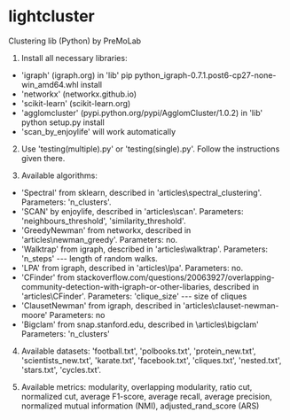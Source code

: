 # lightcluster
Clustering lib (Python) by PreMoLab

1. Install all necessary libraries:

- 'igraph' (igraph.org) in 'lib'
   pip python_igraph-0.7.1.post6-cp27-none-win_amd64.whl install
- 'networkx' (networkx.github.io)
- 'scikit-learn' (scikit-learn.org)
- 'agglomcluster' (pypi.python.org/pypi/AgglomCluster/1.0.2) in 'lib'
   python setup.py install
- 'scan_by_enjoylife' will work automatically

2. Use 'testing(multiple).py' or 'testing(single).py'.
   Follow the instructions given there.

3. Available algorithms:

 - 'Spectral' from sklearn, 
	described in 'articles\spectral_clustering'.    	Parameters: 'n_clusters'.
 - 'SCAN' by enjoylife, 
	described in 'articles\scan'.
	Parameters: 'neighbours_threshold', 							 'similarity_threshold'.
 - 'GreedyNewman' from networkx, 
	described in 'articles\newman_greedy'.
	Parameters: no.
 - 'Walktrap' from igraph, 
	described in 'articles\walktrap'.
	Parameters: 'n_steps' --- length of random walks.
 - 'LPA' from igraph, 
	described in 'articles\lpa'.
	Parameters: no.
 - 'CFinder' from 	stackoverflow.com/questions/20063927/overlapping-	community-detection-with-igraph-or-other-libaries,
	described in 'articles\CFinder'.
	Parameters: 'clique_size' --- size of cliques
 - 'ClausetNewman' from igraph,
	described in 'articles\clauset-newman-moore'
	Parameters: no
 - 'Bigclam' from snap.stanford.edu,
	described in \articles\bigclam'
	Parameters: 'n_clusters'

4. Available datasets:
	'football.txt', 'polbooks.txt', 'protein_new.txt', 	'scientists_new.txt', 'karate.txt', 'facebook.txt', 	'cliques.txt', 'nested.txt', 'stars.txt', 'cycles.txt'.

5. Available metrics:
	modularity, overlapping modularity, ratio cut, normalized 	cut, average F1-score, average recall, average precision,  	normalized mutual information (NMI), adjusted_rand_score 	(ARS)
